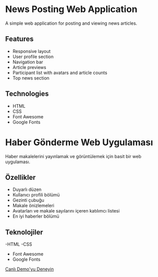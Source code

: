 # News Posting Web Application

A simple web application for posting and viewing news articles.

## Features
- Responsive layout
- User profile section
- Navigation bar
- Article previews
- Participant list with avatars and article counts
- Top news section

## Technologies
- HTML
- CSS
- Font Awesome
- Google Fonts

# Haber Gönderme Web Uygulaması

Haber makalelerini yayınlamak ve görüntülemek için basit bir web uygulaması.

## Özellikler
- Duyarlı düzen
- Kullanıcı profili bölümü
- Gezinti çubuğu
- Makale önizlemeleri
- Avatarları ve makale sayılarını içeren katılımcı listesi
- En iyi haberler bölümü

## Teknolojiler
-HTML
-CSS
- Font Awesome
- Google Fonts

[Canlı Demo'yu Deneyin](https://fatihycan.github.io/post-news/)
